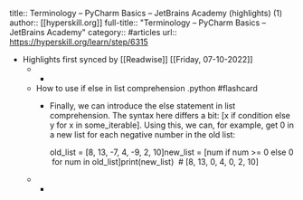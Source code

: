 title:: Terminology – PyCharm Basics – JetBrains Academy (highlights) (1)
author:: [[hyperskill.org]]
full-title:: "Terminology – PyCharm Basics – JetBrains Academy"
category:: #articles
url:: https://hyperskill.org/learn/step/6315

- Highlights first synced by [[Readwise]] [[Friday, 07-10-2022]]
	- -
	- How to use if else in list comprehension .python #flashcard
		- Finally, we can introduce the else statement in list comprehension. The syntax here differs a bit: [x if condition else y for x in some_iterable]. Using this, we can, for example, get 0 in a new list for each negative number in the old list:
		  
		  old_list = [8, 13, -7, 4, -9, 2, 10]new_list = [num if num >= 0 else 0 for num in old_list]print(new_list)  # [8, 13, 0, 4, 0, 2, 10]
	- -